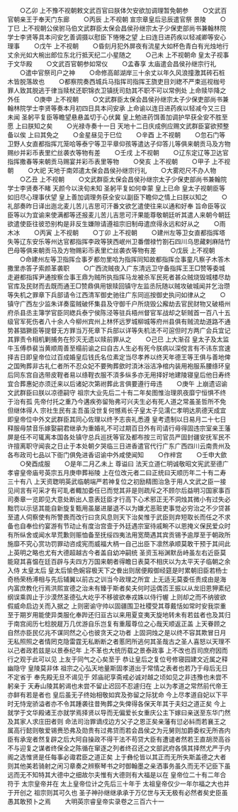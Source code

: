 <!-- { "loadSidebar": true } -->
　　○乙卯  上不豫不视朝敕文武百官曰朕体欠安欲加调理暂免朝参
　　○文武百官朝亲王于奉天门东廊
　　○丙辰  上不视朝  宣宗章皇后忌辰遣官祭  景陵
　　○丁巳  上不视朝公侯驸马伯文武群臣太保会昌侯孙继宗太子少保吏部尚书兼翰林院学士李贤等具本问安乞善调摄以慰臣下惓惓之望  上曰连日进药疾以轻减卿等安心理事
　　○戊午  上不视朝
　　○昏刻月犯外屏夜有流星大如杯色青白有光烛地行丈余光如大椀出郎位东北行抵天纪二小星随之
　　○己未  上不视朝命  皇太子视事于文华殿
　　○文武百官朝参如常仪
　　○孟春享  太庙遣会昌侯孙继宗行礼
　　○遣中官祭司户之神
　　○命修高邮湖岸三十余丈以年久风浪撞激其砖石桩木皆脱落故也
　　○都察院奏西城兵马指挥司指挥王旒吏目刘緫不严束巡视枷号罪人致其脱逃于律当赎杖还职锦衣卫镇抚司劾其不职不可以常例处  上命赎毕降之外任
　　○庚申  上不视朝
　　○文武群臣太保会昌侯孙继宗太子少保吏部尚书兼翰林院学士李贤等奏本月初四日具本问安承  上命谕以连日进药疾以轻减今又三日未闻  圣躬平复臣等瞻望悬悬盖切于心伏冀  皇上勉进药饵善加调护早获全安不胜至愿  上曰朕知之矣
　　○光禄寺奏十一日  天地十二日庆成例应赐文武群臣宴欲预整备以俟  上曰其免之
　　○金星昼见于巳位
　　○辛酉  上不视朝
　　○忽石门等卫野人女直都指挥兀笼哈等泰宁等卫平章仰孩等遣达子仰答儿等俱来朝贡马及方物赐纱并彩币表里纻丝袭衣等物有差
　　○壬戌  上不视朝
　　○辽东定辽等卫达官指挥撒春等来朝贡马赐宴并彩币表里等物
　　○癸亥  上不视朝
　　○甲子  上不视朝
　　○大祀  天地于南郊遣太保会昌侯孙继宗行礼
　　○大雾咫尺不办人物
　　○乙丑  上不视朝
　　○文武群臣太保会昌侯孙继宗太子少保吏部尚书兼翰院学士李贤奏不睹  天颜今以浃旬未知  圣躬平复如何幸蒙  皇上已命  皇太子视朝臣等如旧尽心理事伏望  皇上善加调理务获全安以副臣下瞻仰之情上曰朕以知之
　　○礼部奏昨日译出迤北麦儿苦儿吉思可汗番文欲乞遣使往来以通和好奉  旨命臣等议臣等以为宜谕来使满都等还报麦儿苦儿吉思可汗果能尊敬朝廷听其遣人来朝今朝廷欲遣使臣往彼恐别构是非反生嫌隙请遵祖宗旧制毋遣庶得永远和好从之
　　○雨木冰
　　○丙寅  上不视朝
　　○丁卯  上不视朝
　　○建州左等卫女直都指挥塔失等辽东安乐等州达官都指挥李政等狭西岷州卫番僧禄竹劄石四川乌思藏剌麻陆竹巴母等俱来朝贡马及方物赐彩币表里纻丝袭衣等物有差
　　○戊辰  上不视朝
　　○命建州左等卫指挥佥事歹都勿里哈为指挥同知故都指挥佥事童凡察子木答木撒里赤答子索颜革袭职
　　○广西流贼夜入广东清远卫守备指挥王王□赞等委城走避都指挥尹通按察佥事王鼎为贼所执指挥马龙被杀军民死者甚众贼烧毁城楼尽劫官库及民财而去既而通王□赞鼎俱用银赎回镇守左监丞阮随以贼攻破城闻并乞治瓒等失机之罪章下兵部请令江西清军御史驰往广东同巡按御史执问如律从之
　　○镇守广西左少监朱详奏蛮贼破怀集县及守御千户所烧毁公廨劫去官民财物又破梧州府杀县丞主簿学官臣同緫兵泰宁侯陈泾等驻兵梧州督官军战却之斩贼首一百八十五级官军死伤者八十余人今柳州宾州上林怀远罗城柳城等府州县俱有贼流劫道路不通势甚猖獗臣等提督无方罪当万死章下兵部以详等失机法不可逭但时方两广会兵宜记其罪责令相机剿捕务在殄灭无遗以赎前罪从之
　　○己巳  上大渐召  皇太子及太监牛玉傅恭裴当黄顺周善至榻前谕之曰自古人生必有死今朕病以深傥言有不讳东宫速择吉日即皇帝位过百成婚皇后钱氏名位素定当尽孝养以终天年德王等王俱与善地俾之国殉葬非古礼仁者所不忍众妃不要殉葬歛时湏沐浴洁净棺内装用袍服系腰绦环皇后同东宫自选带皮鞓者易以绦鞓衣服不湏多纵多亦无用择好地建陵寝皇后他日寿终宜合葬惠妃亦须迁来以后诸妃次第祔葬此言俱要遵行毋违
　　○庚午  上崩遗诏谕文武群臣曰朕以凉德嗣守  祖宗大业先后二十有二年矣图惟治理夙夜靡宁恒惧不终于治有孤  先帝付托之重乃今遘疾弥留殆弗可兴夫生必有死人道之常虽圣哲所不免但继体得人  宗社生民有主吾虽没世复何憾焉长子皇太子见濡仁孝明达夙德天成宜即皇帝位中外文武群臣其同心佐理以终予志丧礼悉遵  皇考遗制以日易月二十七日释服毋禁音乐嫁娶嗣君继承为重婚礼不可过期百日外有司请行毋得固违宗室亲王藩屏是任不可辄离本国各处镇守总兵巡抚等官及都布按三司官员严固封疆安抚军民不许擅离职守闻丧之日止于本处朝夕哭临三日进香遣官代行广东广西四川云南贵州及各布政司七品以下衙门俱免进香诏谕中外咸使闻知
　　○作梓宫
　　○壬申大歛
　　○癸酉成服
　　○是年二月乙未上  尊谥曰  法天立道仁明诚敬昭文宪武至德广孝睿皇帝庙号英宗五月庚申葬裕陵  上在位改元者二曰正统曰天顺历年二十有二寿三十有八  上天资聦明英武临朝端严若神复位之初励精图治急于用人文武之臣一接见间言有可采才有可耴者輙加委任已而觉其非是则疏斥之不顾尔后益明习国家事百司奏章一览即见大意处断出人意表廷臣才行高下心术邪正无不洞烛其微小有过失必黜罚以示惩其能自新旋复甄用虽屡进屡退不以为嫌尤恶赃吏事觉必穷治之不少贷甚至遣人伺察使有所警畏而改行曰贪风息则天下治矣惟于武臣则弃短取长而任之不求备也自奉俭约宴游有节动止有度治宫壸于外廷遇宗室待戚畹不以恩掩义保民爱众时有所纵舍或闻水旱荒歉则赈恤备至抚绥四夷法用宽蕳遇其宾贡锡予逾厚至于朝政所施靡不究心赏功罚罪动咨成宪而威福大柄一自己出臣下凛然承顺莫敢干预于其间此  上英明之略也尤有大德超越古今者盖自幼冲嗣统  圣资玉裕渊默岳峙虽左右近臣莫能窥其喜愠在廷百辟与夫四方万国来朝者得瞻日表莫不相庆以为太平天子临朝之余入侍  太皇太后  皇太后愉色婉容极天下之餋出则居便殿御经筵是时累朝旧臣若杨士奇杨荣杨溥相与先后辅翼以前古之训当今政理之所宜  上无适无莫委任责成由是海内富庶教化行焉洪熙宣德之治未有臻于斯者矣夫何时运偶否王振以从龙旧恩狎紊纪纲误乘舆止于沙漠然圣德弘大屹乎不移彼欲奉戎姝以侍行幄  上则却之而不纳彼欲假威命启边关而入据之  上则密谕守帅以固疆围卫社稷受其尊戴恬如常时安我崇重至于期岁用能使异类服化奉跸还归亘古以来用夏变夷天旋地转未有若兹者也及其归于南宫阅历七稔脱屣万几优游自乐岂复有重履尊位之心哉天顺返正盖  上天眷顾之自然亦臣民亿兆不谋同然之心也彼贪天之功者  上固洞烛之是以终不容其欺冒日月无私照照之者情罔克隐雷霆无私断断之者慝罔所逃何其圣哉古之圣人喜怒以天理不以己者政若兹是以景泰纪年  上不革也大统历载之景泰政事  上不改也百司庶府因而行之观于此可以见  上友于同气之心矣至于  恭让皇后之复位号修寝园建文近属之释幽隐守  皇陵莫非体  祖宗之心弘天地量斯固孝道出于常情之表者也若乃于母后无日不定省于  奉先殿无旦不谒见于  郊庙祀享斋戒必诚对越之顷如见之非违豫也未尝不躬亲于  天寿山陵其躬谒也未尝不留止迟回不忍遽归在  上以为孝道之常然前代帝王亦鲜有若是者也  皇后虽无子终始相敬如宾及弥留之际犹命  今上尽孝道自妃以下平时无恃宠骄溢者亦不令其踵袭往昔殉葬之失俾得各保天年其于夫妇之道正矣  今上就学于文华殿诸王亦就学焉择贤以导而无偏爱长女重庆公主下嫁曰亲送至东华门然及其家人求庄田者则  命法司治罪谪戍边方父子之恩正矣亲藩有愆必紏而若襄王之属高行懿则敬爱锡赉恐弗及勋贵有过弗贷而若会昌侯之为元舅则加爵委权无所吝内臣有承宠者然复辟之后大阿自操政不得干法不苟贷大臣有遭谴者然若王直胡濙高谷不与迎复之谋者终保全之陈循在窜逐之列者终召还之文部武府各慎其择然尤严于内阁之选惟贤是任每事必诹君臣之道正矣  上于彝伦皆以其正而无所失斯盖德之大者则其他美若骑射之闲习章奏之辨察琴书之时御翰墨之亲洒事务虽久而无不记臣下虽远而无不知特其大德中之细故尔夫惟有大德则有大福是以在  皇帝位二十有二年合符于  太宗皇帝并在  太上皇帝位计之先后三十年于  太祖皇帝仅少一年尔福之大也并于开创之  祖宗则其可久也  圣子神孙继继承承于万亿世与天无极有必然者矣史臣虽愚其敢预卜之焉
　　大明英宗睿皇帝实录卷之三百六十一

